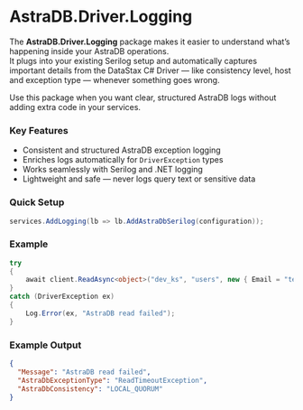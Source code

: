 # AstraDB.Driver.Logging

The **AstraDB.Driver.Logging** package makes it easier to understand what’s happening inside your AstraDB operations.  
It plugs into your existing Serilog setup and automatically captures important details from the DataStax C# Driver — like consistency level, host and exception type — whenever something goes wrong.

Use this package when you want clear, structured AstraDB logs without adding extra code in your services.

### Key Features
- Consistent and structured AstraDB exception logging  
- Enriches logs automatically for `DriverException` types  
- Works seamlessly with Serilog and .NET logging  
- Lightweight and safe — never logs query text or sensitive data  

### Quick Setup
```csharp
services.AddLogging(lb => lb.AddAstraDbSerilog(configuration));
```

### Example
```csharp
try
{
    await client.ReadAsync<object>("dev_ks", "users", new { Email = "test@test.com" });
}
catch (DriverException ex)
{
    Log.Error(ex, "AstraDB read failed");
}
```

### Example Output
```json
{
  "Message": "AstraDB read failed",
  "AstraDbExceptionType": "ReadTimeoutException",
  "AstraDbConsistency": "LOCAL_QUORUM"
}
```

